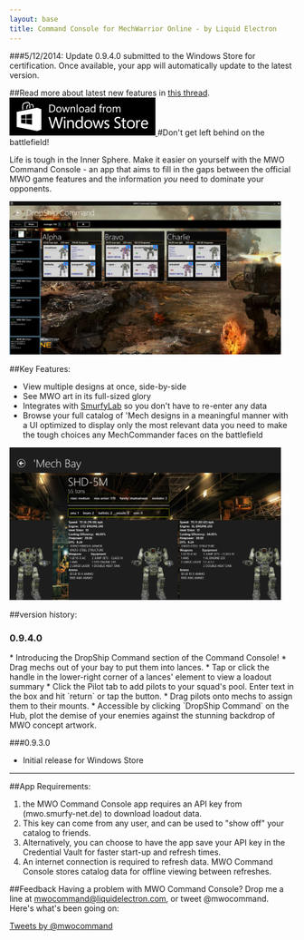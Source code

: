```yaml
---
layout: base
title: Command Console for MechWarrior Online - by Liquid Electron
---
```

###5/12/2014: Update 0.9.4.0 submitted to the Windows Store for certification. Once available, your app will automatically update to the latest version.

##Read more about latest new features in [this thread](http://mwomercs.com/forums/topic/157113-mwo-command-console-app/).
<a href="http://apps.microsoft.com/windows/app/mwo-command-console/4b818727-4836-49e6-9daa-2f618b91ebbe">
<img src="/images/WindowsStore_badge_en_English_Black_med_258x67.png" alt="Windows Store Logo" />
</a>
#Don't get left behind on the battlefield! 

Life is tough in the Inner Sphere. Make it easier on yourself with the MWO Command Console - an app that aims to fill in the gaps between the official MWO game features and the information *you* need to dominate your opponents.


<p>
<img src="/images/dropdeck-filling-out-screenshot.jpg" style="max-width: 480px;" /> 
</p>


##Key Features:
* View multiple designs at once, side-by-side
* See MWO art in its full-sized glory
* Integrates with [SmurfyLab](http://mwo.smurfy-net.de) so you don't have to re-enter any data
* Browse your full catalog of 'Mech designs in a meaningful manner with a UI optimized to display only the most relevant data you need to make the tough choices any MechCommander faces on the battlefield

<p>
<img src="/images/screen2.png" style="max-width: 480px;" />
</p>


##version history:
<h3 id="0940">0.9.4.0</h3>
* Introducing the DropShip Command section of the Command Console! 
* Drag mechs out of your bay to put them into lances.
* Tap or click the handle in the lower-right corner of a lances' element to view a loadout summary
* Click the Pilot tab to add pilots to your squad's pool. Enter text in the box and hit `return` or tap the button. 
* Drag pilots onto mechs to assign them to their mounts.
* Accessible by clicking `DropShip Command` on the Hub, plot the demise of your enemies against the stunning backdrop of MWO concept artwork. 

###0.9.3.0
* Initial release for Windows Store

----------

##App Requirements:
1. the MWO Command Console app requires an API key from (mwo.smurfy-net.de) to download loadout data.
2. This key can come from any user, and can be used to "show off" your catalog to friends. 
3. Alternatively, you can choose to have the app save your API key in the Credential Vault for faster start-up and refresh times.
4. An internet connection is required to refresh data. MWO Command Console stores catalog data for offline viewing between refreshes.

##Feedback
Having a problem with MWO Command Console? Drop me a line at [mwocommand@liquidelectron.com](mailto:mwocommand@liquidelectron.com), or tweet @mwocommand. Here's what's been going on: 
<div>
<a class="twitter-timeline"  href="https://twitter.com/mwocommand"  data-widget-id="461282060229832704">Tweets by @mwocommand</a>
<script>!function(d,s,id){var js,fjs=d.getElementsByTagName(s)[0],p=/^http:/.test(d.location)?'http':'https';if(!d.getElementById(id)){js=d.createElement(s);js.id=id;js.src=p+"://platform.twitter.com/widgets.js";fjs.parentNode.insertBefore(js,fjs);}}(document,"script","twitter-wjs");</script>
</div>





